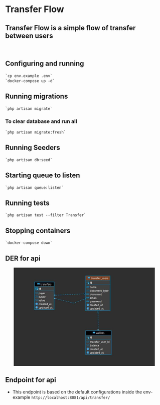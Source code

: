 #  Transfer Flow
## Transfer Flow is a simple flow of transfer between users
<br>

## Configuring and running
    `cp env.example .env`
    `docker-compose up -d`

## Running migrations
    `php artisan migrate`
### To clear database and run all
    `php artisan migrate:fresh`

## Running Seeders
    `php artisan db:seed`
    
## Starting queue to listen
    `php artisan queue:listen`

## Running tests
    `php artisan test --filter Transfer`

## Stopping containers
    `docker-compose down`

## DER for api
<p align="center">
  <img width="450" src="public/der.jpg" alt="DER">
</p>

## Endpoint for api
- This endpoint is based on the default configurations inside the env-example
`http://localhost:8081/api/transfer/`